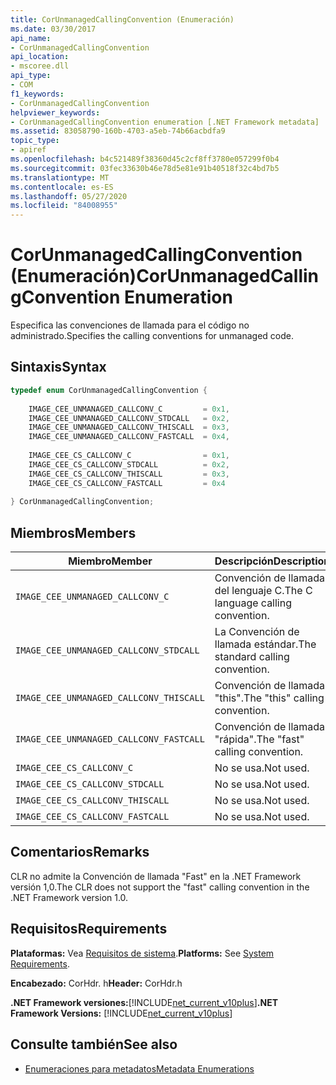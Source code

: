 ```yaml
---
title: CorUnmanagedCallingConvention (Enumeración)
ms.date: 03/30/2017
api_name:
- CorUnmanagedCallingConvention
api_location:
- mscoree.dll
api_type:
- COM
f1_keywords:
- CorUnmanagedCallingConvention
helpviewer_keywords:
- CorUnmanagedCallingConvention enumeration [.NET Framework metadata]
ms.assetid: 83058790-160b-4703-a5eb-74b66acbdfa9
topic_type:
- apiref
ms.openlocfilehash: b4c521489f38360d45c2cf8ff3780e057299f0b4
ms.sourcegitcommit: 03fec33630b46e78d5e81e91b40518f32c4bd7b5
ms.translationtype: MT
ms.contentlocale: es-ES
ms.lasthandoff: 05/27/2020
ms.locfileid: "84008955"
---
```

# <a name="corunmanagedcallingconvention-enumeration"></a><span data-ttu-id="02faa-102">CorUnmanagedCallingConvention (Enumeración)</span><span class="sxs-lookup"><span data-stu-id="02faa-102">CorUnmanagedCallingConvention Enumeration</span></span>
<span data-ttu-id="02faa-103">Especifica las convenciones de llamada para el código no administrado.</span><span class="sxs-lookup"><span data-stu-id="02faa-103">Specifies the calling conventions for unmanaged code.</span></span>  
  
## <a name="syntax"></a><span data-ttu-id="02faa-104">Sintaxis</span><span class="sxs-lookup"><span data-stu-id="02faa-104">Syntax</span></span>  
  
```cpp  
typedef enum CorUnmanagedCallingConvention {  
  
    IMAGE_CEE_UNMANAGED_CALLCONV_C         = 0x1,  
    IMAGE_CEE_UNMANAGED_CALLCONV_STDCALL   = 0x2,  
    IMAGE_CEE_UNMANAGED_CALLCONV_THISCALL  = 0x3,  
    IMAGE_CEE_UNMANAGED_CALLCONV_FASTCALL  = 0x4,  
  
    IMAGE_CEE_CS_CALLCONV_C                = 0x1,  
    IMAGE_CEE_CS_CALLCONV_STDCALL          = 0x2,  
    IMAGE_CEE_CS_CALLCONV_THISCALL         = 0x3,  
    IMAGE_CEE_CS_CALLCONV_FASTCALL         = 0x4  
  
} CorUnmanagedCallingConvention;  
```  
  
## <a name="members"></a><span data-ttu-id="02faa-105">Miembros</span><span class="sxs-lookup"><span data-stu-id="02faa-105">Members</span></span>  
  
|<span data-ttu-id="02faa-106">Miembro</span><span class="sxs-lookup"><span data-stu-id="02faa-106">Member</span></span>|<span data-ttu-id="02faa-107">Descripción</span><span class="sxs-lookup"><span data-stu-id="02faa-107">Description</span></span>|  
|------------|-----------------|  
|`IMAGE_CEE_UNMANAGED_CALLCONV_C`|<span data-ttu-id="02faa-108">Convención de llamada del lenguaje C.</span><span class="sxs-lookup"><span data-stu-id="02faa-108">The C language calling convention.</span></span>|  
|`IMAGE_CEE_UNMANAGED_CALLCONV_STDCALL`|<span data-ttu-id="02faa-109">La Convención de llamada estándar.</span><span class="sxs-lookup"><span data-stu-id="02faa-109">The standard calling convention.</span></span>|  
|`IMAGE_CEE_UNMANAGED_CALLCONV_THISCALL`|<span data-ttu-id="02faa-110">Convención de llamada "this".</span><span class="sxs-lookup"><span data-stu-id="02faa-110">The "this" calling convention.</span></span>|  
|`IMAGE_CEE_UNMANAGED_CALLCONV_FASTCALL`|<span data-ttu-id="02faa-111">Convención de llamada "rápida".</span><span class="sxs-lookup"><span data-stu-id="02faa-111">The "fast" calling convention.</span></span>|  
|`IMAGE_CEE_CS_CALLCONV_C`|<span data-ttu-id="02faa-112">No se usa.</span><span class="sxs-lookup"><span data-stu-id="02faa-112">Not used.</span></span>|  
|`IMAGE_CEE_CS_CALLCONV_STDCALL`|<span data-ttu-id="02faa-113">No se usa.</span><span class="sxs-lookup"><span data-stu-id="02faa-113">Not used.</span></span>|  
|`IMAGE_CEE_CS_CALLCONV_THISCALL`|<span data-ttu-id="02faa-114">No se usa.</span><span class="sxs-lookup"><span data-stu-id="02faa-114">Not used.</span></span>|  
|`IMAGE_CEE_CS_CALLCONV_FASTCALL`|<span data-ttu-id="02faa-115">No se usa.</span><span class="sxs-lookup"><span data-stu-id="02faa-115">Not used.</span></span>|  
  
## <a name="remarks"></a><span data-ttu-id="02faa-116">Comentarios</span><span class="sxs-lookup"><span data-stu-id="02faa-116">Remarks</span></span>  
 <span data-ttu-id="02faa-117">CLR no admite la Convención de llamada "Fast" en la .NET Framework versión 1,0.</span><span class="sxs-lookup"><span data-stu-id="02faa-117">The CLR does not support the "fast" calling convention in the .NET Framework version 1.0.</span></span>  
  
## <a name="requirements"></a><span data-ttu-id="02faa-118">Requisitos</span><span class="sxs-lookup"><span data-stu-id="02faa-118">Requirements</span></span>  
 <span data-ttu-id="02faa-119">**Plataformas:** Vea [Requisitos de sistema](../../get-started/system-requirements.md).</span><span class="sxs-lookup"><span data-stu-id="02faa-119">**Platforms:** See [System Requirements](../../get-started/system-requirements.md).</span></span>  
  
 <span data-ttu-id="02faa-120">**Encabezado:** CorHdr. h</span><span class="sxs-lookup"><span data-stu-id="02faa-120">**Header:** CorHdr.h</span></span>  
  
 <span data-ttu-id="02faa-121">**.NET Framework versiones:**[!INCLUDE[net_current_v10plus](../../../../includes/net-current-v10plus-md.md)]</span><span class="sxs-lookup"><span data-stu-id="02faa-121">**.NET Framework Versions:** [!INCLUDE[net_current_v10plus](../../../../includes/net-current-v10plus-md.md)]</span></span>  
  
## <a name="see-also"></a><span data-ttu-id="02faa-122">Consulte también</span><span class="sxs-lookup"><span data-stu-id="02faa-122">See also</span></span>

- [<span data-ttu-id="02faa-123">Enumeraciones para metadatos</span><span class="sxs-lookup"><span data-stu-id="02faa-123">Metadata Enumerations</span></span>](metadata-enumerations.md)
